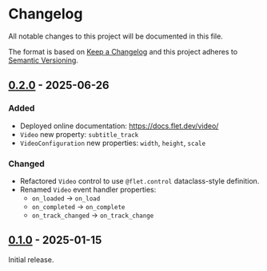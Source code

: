 # Changelog

All notable changes to this project will be documented in this file.

The format is based on [Keep a Changelog](http://keepachangelog.com/en/1.0.0/)
and this project adheres to [Semantic Versioning](http://semver.org/spec/v2.0.0.html).

## [0.2.0] - 2025-06-26

### Added

- Deployed online documentation: https://docs.flet.dev/video/
- `Video` new property: `subtitle_track`
- `VideoConfiguration` new properties: `width`, `height`, `scale`

### Changed

- Refactored `Video` control to use `@flet.control` dataclass-style definition.
- Renamed `Video` event handler properties:
    - `on_loaded` → `on_load`
    - `on_completed` → `on_complete`
    - `on_track_changed` → `on_track_change`

## [0.1.0] - 2025-01-15

Initial release.


[0.2.0]: https://github.com/flet-dev/flet-video/compare/0.1.0...0.2.0
[0.1.0]: https://github.com/flet-dev/flet-video/releases/tag/0.1.0
